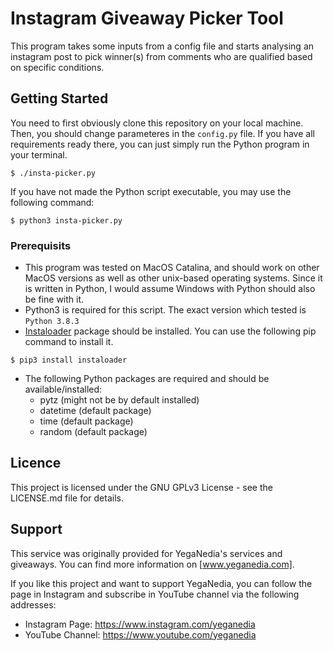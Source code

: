 # Instagram Giveaway Picker Tool

This program takes some inputs from a config file and starts analysing an instagram post to pick winner(s) from comments who are qualified based on specific conditions.

## Getting Started

You need to first obviously clone this repository on your local machine. Then, you should change parameteres in the `config.py` file. If you have all requirements ready there, you can just simply run the Python program in your terminal.

```
$ ./insta-picker.py
```

If you have not made the Python script executable, you may use the following command:

```
$ python3 insta-picker.py
```

### Prerequisits

- This program was tested on MacOS Catalina, and should work on other MacOS versions as well as other unix-based operating systems. Since it is written in Python, I would assume Windows with Python should also be fine with it.
- Python3 is required for this script. The exact version which tested is `Python 3.8.3`
- [Instaloader](https://instaloader.github.io/) package should be installed. You can use the following pip command to install it.
```
$ pip3 install instaloader
```
- The following Python packages are required and should be available/installed:
  - pytz (might not be by default installed)
  - datetime (default package)
  - time (default package)
  - random (default package)
 
## Licence

This project is licensed under the GNU GPLv3 License - see the LICENSE.md file for details.

## Support

This service was originally provided for YegaNedia's services and giveaways. You can find more information on [www.yeganedia.com].

If you like this project and want to support YegaNedia, you can follow the page in Instagram and subscribe in YouTube channel via the following addresses:
- Instagram Page: https://www.instagram.com/yeganedia
- YouTube Channel: https://www.youtube.com/yeganedia
